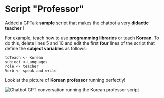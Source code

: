 # Script "Professor"
  
Added a GPTalk **sample** script that makes the chatbot a very **didactic teacher !**

For example, teach how to use **programming libraries** or teach **Korean**. To do this, delete lines 5 and 10 and edit the first **four** lines of the script that define the **subject variables** as follows:

    toTeach <- Korean
    subject <-Languages
    role <- teacher
    Verb <- speak and write  

Look at the picture of **Korean professor** running perfectly!   

![Chatbot GPT conversation running the Korean professor script](https://media.licdn.com/dms/image/D4D22AQGUqpVnFLC0ig/feedshare-shrink_800/0/1681217028889?e=1684368000&v=beta&t=8YpC_8MIGHfchFMbGlgztYQkpuDq8fcX4LlEcQa1BKc)
